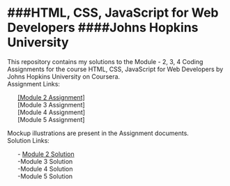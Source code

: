 <!doctype html>
<html>
  <head>
    <meta charset='utf-8'>
    <title>Coursera-Course-FrontEndDev--Assignments</title>
  </head>
<body>
  <h1 id="top">###HTML, CSS, JavaScript for Web Developers ####Johns Hopkins University </h1>

  <p>
    <div>This repository contains my solutions to the Module - 2, 3, 4 Coding Assignments for the course HTML, CSS, JavaScript for Web Developers by Johns Hopkins University on Coursera. 
      <div>Assignment Links: 
      </div>
  <section>
    <ol>
      <div> <a href="https://docs.google.com/document/d/1SJp2oy2vccfEgcIVc6qmx1No1atGzBGr0vsPbxxqi_0/edit#" target="_blank" title="Coursera Course Module 2 Assignment">[Module 2 Assignment]</a>
        <div>[Module 3 Assignment]
          <div>[Module 4 Assignment]
            <div>[Module 5 Assignment]</ol>
       </div>
  <div>Mockup illustrations are present in the Assignment documents. </div>
    <div>Solution Links: 
    <ul>
      <div>- <a href="https://quananhle.github.io/Coursera-Course4-FrontEndDev-Assignment/Module%202%20Solution/index.html" target="_blank" title="Coursera Module 2 Solution">Module 2 Solution</a> 
        <div>-Module 3 Solution 
          <div>-Module 4 Solution 
            <div>-Module 5 Solution </ul>
      </div>
